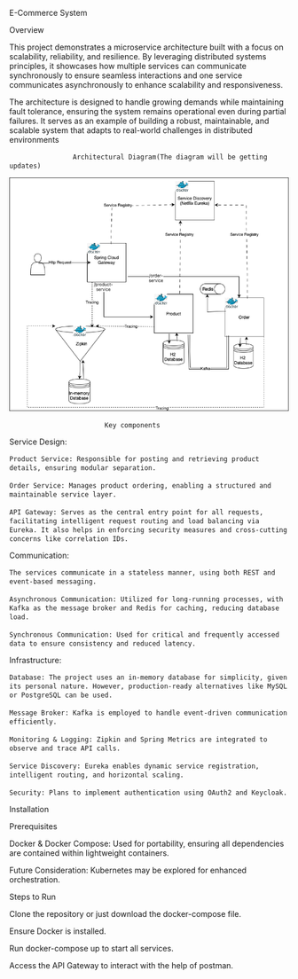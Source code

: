 E-Commerce System 

Overview 

This project demonstrates a microservice architecture built with a focus on scalability, reliability, and resilience. By leveraging distributed systems principles, it showcases how multiple services can communicate synchronously to ensure seamless interactions and one service communicates asynchronously to enhance scalability and responsiveness.

The architecture is designed to handle growing demands while maintaining fault tolerance, ensuring the system remains operational even during partial failures. It serves as an example of building a robust, maintainable, and scalable system that adapts to real-world challenges in distributed environments

                    Architectural Diagram(The diagram will be getting updates)
![E-commer-microservice.drawio-2.png](E-commer-microservice.drawio-2.png)

                            Key components
Service Design:

    Product Service: Responsible for posting and retrieving product details, ensuring modular separation.
    
    Order Service: Manages product ordering, enabling a structured and maintainable service layer.
    
    API Gateway: Serves as the central entry point for all requests, facilitating intelligent request routing and load balancing via Eureka. It also helps in enforcing security measures and cross-cutting concerns like correlation IDs.
    
Communication:

    The services communicate in a stateless manner, using both REST and event-based messaging.
    
    Asynchronous Communication: Utilized for long-running processes, with Kafka as the message broker and Redis for caching, reducing database load.
    
    Synchronous Communication: Used for critical and frequently accessed data to ensure consistency and reduced latency.

Infrastructure:

    Database: The project uses an in-memory database for simplicity, given its personal nature. However, production-ready alternatives like MySQL or PostgreSQL can be used.
    
    Message Broker: Kafka is employed to handle event-driven communication efficiently.
    
    Monitoring & Logging: Zipkin and Spring Metrics are integrated to observe and trace API calls.
    
    Service Discovery: Eureka enables dynamic service registration, intelligent routing, and horizontal scaling.
    
    Security: Plans to implement authentication using OAuth2 and Keycloak.


Installation

Prerequisites

Docker & Docker Compose: Used for portability, ensuring all dependencies are contained within lightweight containers.

Future Consideration: Kubernetes may be explored for enhanced orchestration.

Steps to Run

Clone the repository or just download the docker-compose file.

Ensure Docker is installed.

Run docker-compose up to start all services.

Access the API Gateway to interact with the help of postman.

